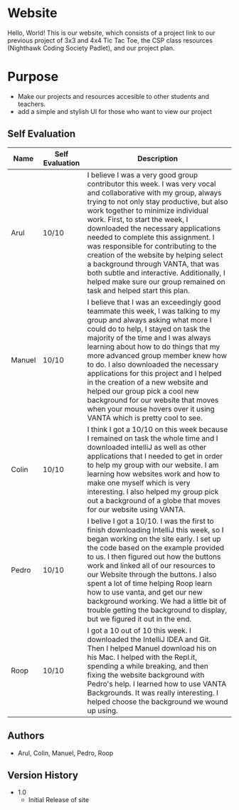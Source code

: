 # Website
Hello, World! This is our website, which consists of a project link to our previous project of 3x3 and 4x4 Tic Tac Toe, the CSP class resources (Nighthawk Coding Society Padlet), and our project plan.  
# Purpose
* Make our projects and resources accesible to other students and teachers.
* add a simple and stylish UI for those who want to view our project

## Self Evaluation

| Name | Self Evaluation | Description |
| ------------- | ----------- | ----------- |
|  Arul | 10/10 | I believe I was a very good group contributor this week. I was very vocal and collaborative with my group, always trying to not only stay productive, but also work together to minimize individual work. First, to start the week, I downloaded the necessary applications needed to complete this assignment. I was responsible for contributing to the creation of the website by helping select a background through VANTA, that was both subtle and interactive. Additionally, I helped make sure our group remained on task and helped start this plan. |
|  Manuel | 10/10 | I believe that I was an exceedingly good teammate this week, I was talking to my group and always asking what more I could do to help, I stayed on task the majority of the time and I was always learning about how to do things that my more advanced group member knew how to do. I also downloaded the necessary applications for this project and I helped in the creation of a new website and helped our group pick a cool new background for our website that moves when your mouse hovers over it using VANTA which is pretty cool to see. |
|  Colin | 10/10 | I think I got a 10/10 on this week because I remained on task the whole time and I downloaded intelliJ as well as other applications that I needed to get in order to help my group with our website. I am learning how websites work and how to make one myself which is very interesting. I also helped my group pick out a background of a globe that moves for our website using VANTA. |
|  Pedro | 10/10 | I belive I got a 10/10. I was the first to finish downloading IntelliJ this week, so I began working on the site early. I set up the code based on the example provided to us. I then figured out how the buttons work and linked all of our resources to our Website through the buttons. I also spent a lot of time helping Roop learn how to use vanta, and get our new background working. We had a little bit of trouble getting the background to display, but we figured it out in the end.  |
|  Roop | 10/10 | I got a 10 out of 10 this week. I downloaded the IntelliJ IDEA and Git. Then I helped Manuel download his on his Mac. I helped with the Repl.it, spending a while breaking, and then fixing the website background with Pedro's help. I learned how to use VANTA Backgrounds. It was really interesting. I helped choose the background we wound up using.  |


## Authors
* Arul, Colin, Manuel, Pedro, Roop

## Version History
* 1.0
    * Initial Release of site